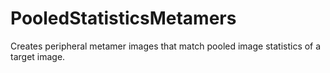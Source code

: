 # PooledStatisticsMetamers
Creates peripheral metamer images that match pooled image statistics of a target image.

